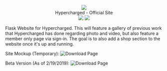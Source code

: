  <p align="center">
    <img src="https://github.com/hypercharged/Hypercharged-Flask/blob/deploy/hypercharged_md.png"><br/>
    Hypercharged - Official Site <br/>
    <img src="https://img.shields.io/badge/build-passing-brightgreen.svg">
    <img src="https://img.shields.io/badge/python-3.5%20%7C%203.6%20%7C%203.7-blue.svg">
</p>
Flask Website for Hypercharged. This will feature a gallery of previous work that Hypercharged has done regarding photo and video, but also feature a member only page via sign-in. The goal is to also add a shop section to the website once it's up and running.

Site Mockup (Temporary):
![Download Page](https://i.ibb.co/Jd9bm9s/Hypercharged.png)

Beta Version (As of 2/19/2019):
![Download Page](https://i.gyazo.com/ae4ab48141685bb742111e19eb4f1e62.jpg)
